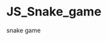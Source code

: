 # JS_Snake_game
snake game 
<!DOCTYPE html>
<html lang="srb">

<head>
    <meta charset="UTF-8">
    <meta name="viewport" content="width=device-width, initial-scale=1.0">
    <title>Snake</title>
    <script>
        window.onload = function() {
            canvas = document.getElementById("canvas");
            ctx = canvas.getContext("2d");
            setInterval(draw, 1000 / 5);
        }

        function drawRect(topLeftX, topLeftY, width, height, color) {
            ctx.fillStyle = color;
            ctx.fillRect(topLeftX, topLeftY, width, height);
        }
        
        var mrezica = 20;
        var tileCount = 15;
        var xosa = 0;
        var yosa = 0;
        var niz = [];
        var tailLength = 3;
        var hranaX = Math.floor(Math.random() * tileCount); 
        var hranaY = Math.floor(Math.random() * tileCount);
        var playerX = Math.floor(Math.random() * tileCount);
        var playerY = Math.floor(Math.random() * tileCount);
        var rez = 0;
        var pomeraj = 1; //ako je vise od jedan razdvoji se

        var showGrid = true;

        window / alert("GAMEPLAY:\n \n upravljas strelicama\n ako se  zmija ugrize to je kraj igre!\n");

        document.addEventListener("keydown", keyDown);

        function keyDown(e) {
            if (e.keyCode == "37") {
                moveLeft();
                e.preventDefault();
            }
            if (e.keyCode == "38") {
                moveUp();
                e.preventDefault();
            }
            if (e.keyCode == "39") {
                moveRight();
                e.preventDefault();
            }
            if (e.keyCode == "40") {
                moveDown();
                e.preventDefault();
            }
        }

        function moveLeft() {
            if (xosa != pomeraj) {
                xosa = -pomeraj; 
                yosa = 0;
            }
        }

        function moveRight() {
            if (xosa != -pomeraj) {
                xosa = pomeraj;
                yosa = 0;
            }
        }

        function moveUp() {
            if (yosa != pomeraj) {
                xosa = 0; 
                yosa = -pomeraj;
            }
        }

        function moveDown() {
            if (yosa != -pomeraj) {
                xosa = 0;
                yosa = pomeraj; 
            }
        }

        var showTitleScreen = true;

        document.addEventListener("click", NewGame);

        function NewGame() {
            if (showTitleScreen) {
                showTitleScreen = false;
            }
        }

        var indexNumber = 0;
        var index = [true, false, true, false];

        function toggleGrid() {
            indexNumber += 1;
        }

        function draw() {
            drawRect(0, 0, canvas.width, canvas.height, "white"); 

            if (indexNumber == 2) {
                indexNumber = 0;
            }

            showGrid = index[indexNumber];
            //pocetak nove ige i njegva boja
            if (showTitleScreen) {
                ctx.fillStyle = "blue";
                ctx.font = "30px Arial";
                ctx.fillText("JS Zmijica", canvas.width / 2 - 100, canvas.height / 3);
                /*
                ctx.font = "15px Arial";
                ctx.fillStyle = "green";
                ctx.fillText("Game By :DS", 5, canvas.height - 15);*/

                ctx.font = "20px Arial";
                ctx.fillStyle = "red";
                ctx.fillText("New Game", canvas.width / 2 - 60, canvas.height / 2 + 80);
                return;
            }


            playerX = playerX + xosa;
            playerY = playerY + yosa;

            //Move To Other Side Of Screen
            if (playerX > tileCount - 1) {
                playerX = 0;
            }
            if (playerX < 0) {
                playerX = tileCount - 1;
            }
            if (playerY < 0) {
                playerY = tileCount - 1;
            }
            if (playerY > tileCount - 1) {
                playerY = 0;
            }
            if (showGrid) {
                for (var r = 0; r < 20; r++) {
                    for (var c = 0; c < 20; c++) {
                        ctx.beginPath();
                        ctx.strokeStyle = "#ccffff"; //boja mrezice
                        ctx.rect(c * 20, r * 20, 20 - 2, 20 - 2);
                        ctx.stroke();
                        ctx.closePath();
                    }
                }
            }

            for (var i = 0; i < niz.length; i++) {

                drawRect(niz[i].x * mrezica, niz[i].y * mrezica, mrezica - 2, mrezica - 2, "green"); //boja zmijce

                drawRect(niz[niz.length - 1].x * mrezica, niz[niz.length - 1].y * mrezica, mrezica - 2, mrezica - 2, "blue"); //glava zmije

                if (niz[i].x == playerX &&
                    niz[i].y == playerY) {
                    rez = 0;
                    tailLength = 5;
                    playerX = Math.floor(Math.random() * tileCount);
                    playerY = Math.floor(Math.random() * tileCount);
                    xosa = 0;
                    yosa = 0;
                }

            }

            niz.push({
                x: playerX,
                y: playerY
            });
            while (niz.length > tailLength) {
                niz.shift();
            }

            if (playerX == hranaX &&
                hranaY == playerY) {
                tailLength++;
                rez = rez + 10;
                hranaX = Math.floor(Math.random() * tileCount);
                hranaY = Math.floor(Math.random() * tileCount);
            }

            //hrana zmijce
            drawRect(hranaX * mrezica, hranaY * mrezica, mrezica - 2, mrezica - 2, "orange");


            var p = document.getElementById("score");

            p.innerHTML = rez;
        }
    </script>
    <style>
        button:focus {
            outline: none;
        }
        
        #rezultat {
            left: 40%;
            position: relative;
            width: 15%;
            max-height: 50px;
            display: block;
            background-color: teal;
            color: red;
            font-size: 15px;
        }
        
        button {
            width: 100px;
            height: 30px;
            font-weight: bold;
            font-size: 10px;
            margin-bottom: 5px;
            color: darkred;
            background-color: turquoise;
            border-radius: 3px;
            margin-right: 3px;
        }
        
        body {
            background-color: darkseagreen;
        }
        
        #id1,
        #id2,
        #id3,
        #id4 {
            display: flex;
            justify-content: center;
        }
    </style>
</head>

<body>
    <div id="id1">
        <canvas id="canvas" width="324" height="324" style="display: block; margin: 10px auto; border: 3px solid white; border-radius: 5px;margin:0px;"></canvas>
    </div>
    <br>
    <br>
    <div id="rezultat">Score:
        <p id="score"></p>
    </div>
    <br>
    <br>
    <div id="id2">
        <button onclick="moveUp()">Top</button>
    </div>
    <div id="id3">
        <button onclick="moveLeft()">Left</button>
        <button onclick="toggleGrid()">Grid</button>
        <button onclick="moveRight()">Right</button>
    </div>
    <div id="id4">
        <button onclick="moveDown()">Down</button>
    </div>
</body>

</html>
